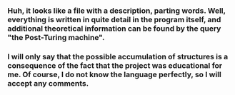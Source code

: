 ### Huh, it looks like a file with a description, parting words. Well, everything is written in quite detail in the program itself, and additional theoretical information can be found by the query "the Post-Turing machine".

### I will only say that the possible accumulation of structures is a consequence of the fact that the project was educational for me. Of course, I do not know the language perfectly, so I will accept any comments.
